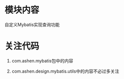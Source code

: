 # 模块内容

自定义Mybatis实现查询功能

# 关注代码

1. com.ashen.mybatis包中的内容

2. com.ashen.design.mybatis.utils中的内容不必过多关注